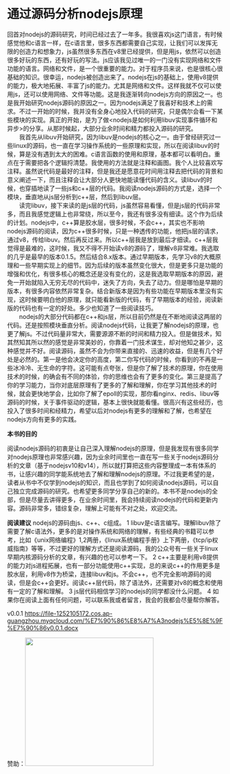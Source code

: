 # 通过源码分析nodejs原理

回首对nodejs的源码研究，时间已经过去了一年多。我很喜欢js这门语言，有时候感觉他和c语言一样，在c语言里，很多东西都需要自己实现，让我们可以发挥无限的创造力和想象力，js虽然很多东西在v8里已经提供，但是用js，依然可以创造很多好玩的东西，还有好玩的写法。js应该我见过唯一的一门没有实现网络和文件功能的语言。网络和文件，是一个很重要的能力。对于程序员来说，也是很核心很基础的知识。很幸运，nodejs被创造出来了。nodejs在js的基础上，使用v8提供的能力，极大地拓展、丰富了js的能力。尤其是网络和文件。这样我就不仅可以使用js，还可以使用网络、文件等功能。这是我逐渐转向nodejs方向的原因之一。也是我开始研究nodejs源码的原因之一。因为nodejs满足了我喜好和技术上的需求。不过一开始的时候，我并没有全身心地投入代码的研究，只是偶尔会看一下某些模块的实现。真正的开始，是为了做<nodejs是如何利用libuv实现事件循环和异步>的分享。从那时候起，大部分业余时间和精力都投入源码的研究。<br />
&ensp;&ensp;&ensp;&ensp;我首先从libuv开始研究，因为libuv是nodejs的核心之一。由于曾经研究过一些linux的源码，也一直在学习操作系统的一些原理和实现，所以在阅读libuv的时候，算是没有遇到太大的困难。c语言函数的使用和原理，基本都可以看明白。重点在于需要把各个逻辑捋清楚。我使用的方法就是注释和画图。我个人比较喜欢写注释。虽然说代码是最好的注释，但是我还是愿意花时间用注释去把代码的背景和意义阐述一下，而且注释会让大部分人更快地能读懂代码的含义。读libuv的时候，也穿插地读了一些js和c++层的代码。我阅读nodejs源码的方式是，选择一个模块，垂直地从js层分析到c++层，然后到libuv层。<br/>
&ensp;&ensp;&ensp;&ensp;读完libuv，接下来读的是js层的代码，js虽然容易看懂，但是js层的代码非常多，而且我感觉逻辑上也非常绕，所以至今，我还有很多没有细读。这个作为后续的计划。nodejs中，c++算是胶水层，很多时候，不会c++，其实也不影响nodejs源码的阅读，因为c++很多时候，只是一种透传的功能，他把js层的请求，通过v8，传给libuv。然后再反过来。所以c++层我是放到最后才细读。c++层我觉得是最难的，这时候，我又不得不开始读v8的源码了，理解v8非常难。我选取的几乎是最早的版本0.1.5。然后结合8.x版本。通过早期版本，先学习v8的大概原理和一些早期实现上的细节。因为后续的版本虽然变化很大，但是更多只是功能的增强和优化，有很多核心的概念还是没有变化的，这是我选取早期版本的原因，避免一开始就陷入无穷无尽的代码中，迷失了方向，失去了动力。但是哪怕是早期的版本，有很多内容依然非常复杂。结合新版本是因为有些功能在早期版本里没有实现，这时候要明白他的原理，就只能看新版的代码，有了早期版本的经验，阅读新版的代码也有一定的好处。多少也知道了一些阅读技巧。<br />
&ensp;&ensp;&ensp;&ensp;nodejs的大部分代码都在c++和js层，所以目前仍然是在不断地阅读这两层的代码。还是按照模块垂直分析。阅读nodejs代码，让我更了解nodejs的原理，也更了解js。不过代码量非常大，需要源源不断的时间和精力投入。但是做技术，知其然知其所以然的感觉是非常美妙的，你靠着一门技术谋生，却对他知之甚少，这种感觉并不好。阅读源码，虽然不会为你带来直接的、迅速的收益，但是有几个好处是必然的。第一是他会决定你的高度，第二你写代码的时候，你看到的不再是一些冰冷冷、无生命的字符。这可能有点夸张，但是你了解了技术的原理，你在使用技术的时候，的确会有不同的体验，你的思维也会有了更多的变化。第三是提高了你的学习能力，当你对底层原理有了更多的了解和理解，你在学习其他技术的时候，就会更快地学会，比如你了解了epoll的实现，那你看nginx、redis、libuv等源码的时候，关于事件驱动的逻辑，基本上很快就能看懂。很高兴有这些经历，也投入了很多时间和经精力，希望以后对nodejs有更多的理解和了解，也希望在nodejs方向有更多的实践。

**本书的目的**

阅读nodejs源码的初衷是让自己深入理解nodejs的原理，但是我发现有很多同学对nodejs原理也非常感兴趣，因为业余时间里也一直在写一些关于nodejs源码分析的文章（基于nodejsv10和v14），所以就打算把这些内容整理成一本有体系的书，让感兴趣的同学能系统地去了解和理解nodejs的原理。不过我更希望的是，读者从书中不仅学到nodejs的知识，而且也学到了如何阅读nodejs源码，可以自己独立完成源码的研究。也希望更多同学分享自己的新的。本书不是nodejs的全部，但是尽量去讲得更多，在业余时间里，我会持续阅读nodejs的代码和更新内容。源码非常多，错综复杂，理解上可能有不对之处，欢迎交流。

**阅读建议**
nodejs的源码由js、c++、c组成。
1 libuv是c语言编写。理解libuv除了需要了解c语法外，更多的是对操作系统和网络的理解，有些经典的书籍可以参考，比如《unix网络编程》1,2两册，《linux系统编程手册》上下两册，《tcp/ip权威指南》等等，不过更好的理解方式还是阅读源码，我的公众号有一些关于linux早期内核源码分析的文章，有兴趣的也可以参考一下。
2 c++主要是利用v8提供的能力对js进程拓展，也有一部分功能使用c++实现，总的来说c++的作用更多是胶水层，利用v8作为桥梁，连接libuv和js。不会c++，也不完全影响源码的阅读，但是会c++会更好。阅读c++层代码，除了语法外，还需要对v8的概念和使用有一定的了解和理解。
3 js层代码相信学习的nodejs的同学都没什么问题。
4 如果你在阅读上面有任何问题，可以联系我或者留言，我会的我都会尽量帮你解答。

v0.0.1 https://file-1252105172.cos.ap-guangzhou.myqcloud.com/%E7%90%86%E8%A7%A3nodejs%E5%8E%9F%E7%90%86v0.0.1.docx

赞助：<img height="300px" width="300px"  src="https://img-blog.csdnimg.cn/20200831135053466.png?x-oss-process=image/watermark,type_ZmFuZ3poZW5naGVpdGk,shadow_10,text_aHR0cHM6Ly9ibG9nLmNzZG4ubmV0L1RIRUFOQVJLSA==,size_16,color_FFFFFF,t_70#pic_center)" />

